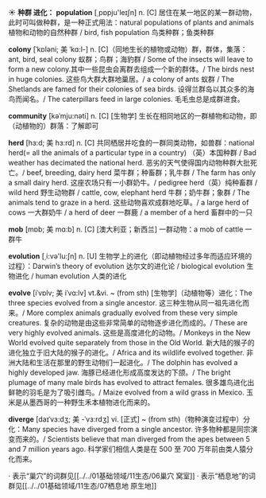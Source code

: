 ☀ <span class="category">**种群 进化：**</span>
<span class="vocabulary">**population**</span> [͵pɒpju'leɪʃn] 
<span class="definition">n. [C] 居住在某一地区的某一群动物，此时可叫做种群，是一种正式用法：</span>natural populations of plants and animals 植物和动物的自然种群 / bird, fish population 鸟类种群；鱼类种群
          
<span class="vocabulary">**colony**</span> [ˈkɒləni; 美 ˈkɑ:l-]
<span class="definition">n. [C]（同地生长的植物或动物）群，群体，集落：</span>ant, bird, seal colony 蚁群；鸟群；海豹群 / Some of the insects will leave to form a new colony.其中一些昆虫会离群去组成一个新的群体。/ The birds nest in huge colonies. 这些鸟大群大群地巢居。/ a colony of ants 蚁群 / The Shetlands are famed for their colonies of sea birds. 设得兰群岛以其众多的海鸟而闻名。/ The caterpillars feed in large colonies. 毛毛虫总是成群进食。
 
<span class="vocabulary">**community**</span> [kəˈmju:nəti]
<span class="definition">n. [C] [生物学] 生长在相同地区的一群植物和动物，即（动植物的）群落：</span>了解即可

<span class="vocabulary">**herd**</span> [hɜ:d; 美 hɜ:rd]
<span class="definition">n. [C] 共同栖居并吃食的一群同类动物，如兽群：</span>national herd(= all the animals of a particular type in a country) （英）本国种群 / Bad weather has decimated the national herd. 恶劣的天气使得国内动物种群大批死亡。/ beef, breeding, dairy herd 菜牛群；种畜群；乳牛群 / The farm has only a small dairy herd. 这座农场只有一小群奶牛。/ pedigree herd（英）纯种畜群 / wild herd 野生动物群 / cattle, cow, elephant herd 牛群；奶牛群；象群 / The animals tend to graze in a herd. 这些动物喜欢成群地吃草。/ a large herd of cows 一大群奶牛 / a herd of deer 一群鹿 / a member of a herd 畜群中的一只

<span class="vocabulary">**mob**</span> [mɒb; 美 mɑ:b]
<span class="definition">n. [C] [澳大利亚；新西兰] 一群动物：</span>a mob of cattle 一群牛

<span class="vocabulary">**evolution**</span> [͵i:və'lu:ʃn] 
<span class="definition">n. [U] 生物学上的进化（即动植物经过多年而适应环境的过程）：</span>Darwin’s theory of evolution 达尔文的进化论 / biological evolution 生物进化 / human evolution 人类的进化
           
<span class="vocabulary">**evolve**</span> [iˈvɒlv; 美 iˈvɑ:lv]
<span class="definition">vt.&vi. ~ (from sth) [生物学]（动植物等）进化：</span>The three species evolved from a single ancestor. 这三种生物从同一祖先进化而来。/ More complex animals gradually evolved from these very simple creatures. 复杂的动物是由这些非常简单的动物逐步进化而成的。/ These are very highly evolved animals. 这些是高度进化的动物。/ Monkeys in the New World evolved quite separately from those in the Old World. 新大陆的猴子的进化独立于旧大陆的猴子的进化。/ Africa and its wildlife evolved together. 非洲大陆和生活在那里的野生动物们一起进化。/ The dolphin has evolved a highly developed jaw. 海豚已经进化形成高度发达的下颌。/ The bright plumage of many male birds has evolved to attract females. 很多雄鸟进化出鲜艳的羽毛是为了吸引雌鸟。/ Maize evolved from a wild grass in Mexico. 玉米是从墨西哥的一种野生禾本植物进化而来的。
           
<span class="vocabulary">**diverge**</span> [daɪˈvɜ:dʒ; 美 -ˈvɜ:rdʒ] 
<span class="definition">vi. [正式] ~ (from sth)（物种演变过程中）分化：</span>Many species have diverged from a single ancestor. 许多物种都是同宗演变而来的。/ Scientists believe that man diverged from the apes between 5 and 7 million years ago. 科学家们相信人类是在 500 至 700 万年前由类人猿分化而来。

· 表示“巢穴”的词群见[[../../01基础领域/11生态/06巢穴 窝室]]
· 表示“栖息地”的词群见[[../../01基础领域/11生态/07栖息地 原生地]]

